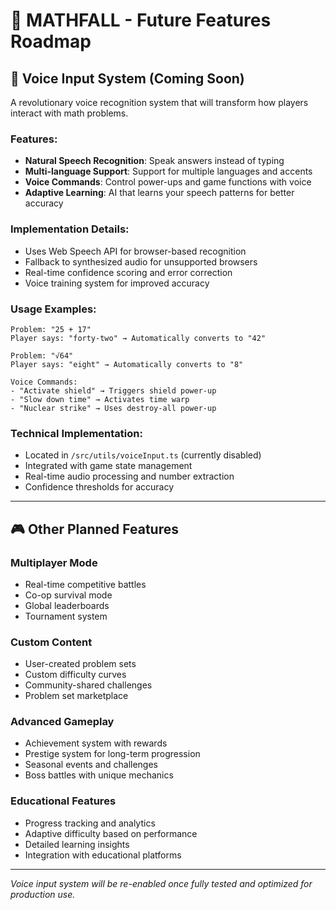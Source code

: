# 🚀 MATHFALL - Future Features Roadmap

## 🎤 Voice Input System (Coming Soon)
A revolutionary voice recognition system that will transform how players interact with math problems.

### Features:
- **Natural Speech Recognition**: Speak answers instead of typing
- **Multi-language Support**: Support for multiple languages and accents
- **Voice Commands**: Control power-ups and game functions with voice
- **Adaptive Learning**: AI that learns your speech patterns for better accuracy

### Implementation Details:
- Uses Web Speech API for browser-based recognition
- Fallback to synthesized audio for unsupported browsers
- Real-time confidence scoring and error correction
- Voice training system for improved accuracy

### Usage Examples:
```
Problem: "25 + 17"
Player says: "forty-two" → Automatically converts to "42"

Problem: "√64" 
Player says: "eight" → Automatically converts to "8"

Voice Commands:
- "Activate shield" → Triggers shield power-up
- "Slow down time" → Activates time warp
- "Nuclear strike" → Uses destroy-all power-up
```

### Technical Implementation:
- Located in `/src/utils/voiceInput.ts` (currently disabled)
- Integrated with game state management
- Real-time audio processing and number extraction
- Confidence thresholds for accuracy

---

## 🎮 Other Planned Features

### Multiplayer Mode
- Real-time competitive battles
- Co-op survival mode
- Global leaderboards
- Tournament system

### Custom Content
- User-created problem sets
- Custom difficulty curves
- Community-shared challenges
- Problem set marketplace

### Advanced Gameplay
- Achievement system with rewards
- Prestige system for long-term progression
- Seasonal events and challenges
- Boss battles with unique mechanics

### Educational Features
- Progress tracking and analytics
- Adaptive difficulty based on performance
- Detailed learning insights
- Integration with educational platforms

---

*Voice input system will be re-enabled once fully tested and optimized for production use.*